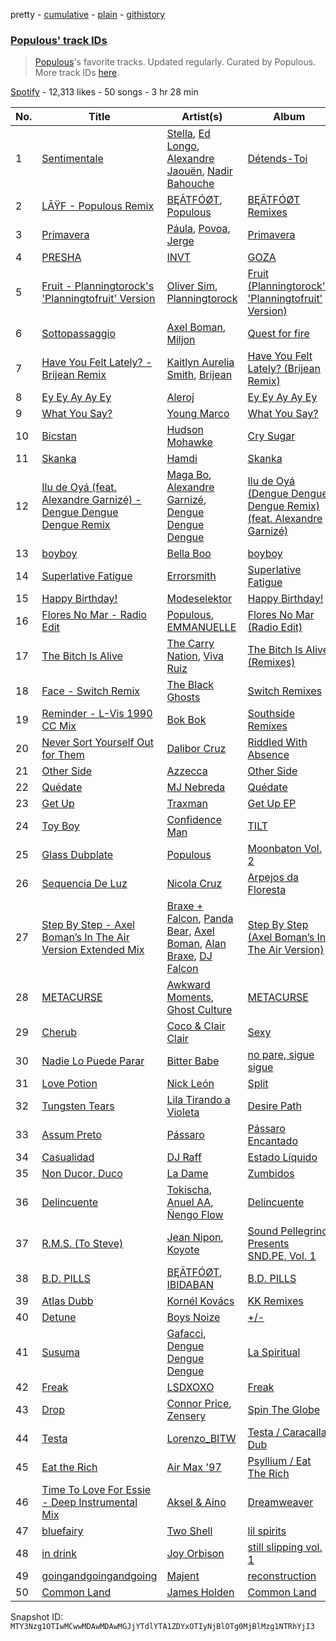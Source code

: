 pretty - [cumulative](/playlists/cumulative/37i9dQZF1DWWye7T9y0Pwf.md) - [plain](/playlists/plain/37i9dQZF1DWWye7T9y0Pwf) - [githistory](https://github.githistory.xyz/mackorone/spotify-playlist-archive/blob/main/playlists/plain/37i9dQZF1DWWye7T9y0Pwf)

### [Populous' track IDs](https://open.spotify.com/playlist/37i9dQZF1DWWye7T9y0Pwf)

> <a href="spotify:artist:5Uy8Skuxzxf38jMDTndKIU">Populous</a>'s favorite tracks\. Updated regularly\. Curated by Populous\. More track IDs <a href="spotify:genre:track\_id">here</a>.

[Spotify](https://open.spotify.com/user/spotify) - 12,313 likes - 50 songs - 3 hr 28 min

| No. | Title | Artist(s) | Album | Length |
|---|---|---|---|---|
| 1 | [Sentimentale](https://open.spotify.com/track/6HC7B4m4j4TA7wR9XGTIXh) | [Stella](https://open.spotify.com/artist/5w3hiAOQKr9glXE15H4A6e), [Ed Longo](https://open.spotify.com/artist/3nqWfkB8tEeGxqYgwzg6U4), [Alexandre Jaouën](https://open.spotify.com/artist/6zNqQ0C7QYYzvmKjHiSh93), [Nadir Bahouche](https://open.spotify.com/artist/1evsIwC3jP7RkwFWmBiUIO) | [Détends\-Toi](https://open.spotify.com/album/6OlWZuO3iT7RbhcmqPCbCK) | 4:36 |
| 2 | [LĀŸF \- Populous Remix](https://open.spotify.com/track/4g6EgaPqsjjXCOORdluqxP) | [BĘÃTFÓØT](https://open.spotify.com/artist/2d9UgZFb4N4JSmq1B3D42P), [Populous](https://open.spotify.com/artist/5Uy8Skuxzxf38jMDTndKIU) | [BĘÃTFÓØT Remixes](https://open.spotify.com/album/72PvyITk8VPI6KrCMjpSOC) | 4:42 |
| 3 | [Primavera](https://open.spotify.com/track/63jFcJF0c64Z8FgpzcEOdc) | [Páula](https://open.spotify.com/artist/6WyiMho6QZd0LEcNqqTZNY), [Povoa](https://open.spotify.com/artist/6K3ZMm8QvrVvEds0ZjKrwC), [Jerge](https://open.spotify.com/artist/4irc3y7F0tnbvqhcxbolLT) | [Primavera](https://open.spotify.com/album/4oLGADfHR84dT1ZrwlbRC5) | 4:52 |
| 4 | [PRESHA](https://open.spotify.com/track/2kli67zOrxutDpkEYmxNsL) | [INVT](https://open.spotify.com/artist/7iS41tYQBUyJsZYcxCse0D) | [GOZA](https://open.spotify.com/album/3QCwT3T75m3gFouT4fEZPi) | 4:29 |
| 5 | [Fruit \- Planningtorock's 'Planningtofruit' Version](https://open.spotify.com/track/1SxBgpXcOIlTil9D5Ej0Te) | [Oliver Sim](https://open.spotify.com/artist/4KDu9uqzqseVCpQXMa8Pvm), [Planningtorock](https://open.spotify.com/artist/7qHOphlWaJrfFa0BqpayDG) | [Fruit \(Planningtorock's 'Planningtofruit' Version\)](https://open.spotify.com/album/29vN06x1mgrQGxGvozqX4b) | 3:52 |
| 6 | [Sottopassaggio](https://open.spotify.com/track/6nTD7S8Tb9DrK1FAZe9KTV) | [Axel Boman](https://open.spotify.com/artist/59qo8jHDlC1i30HVjQQW3O), [Miljon](https://open.spotify.com/artist/1cQDZ3vvObFtSUrCIxGig7) | [Quest for fire](https://open.spotify.com/album/51Eh5swWIzptOHAJmuYkvL) | 5:41 |
| 7 | [Have You Felt Lately? \- Brijean Remix](https://open.spotify.com/track/0wR3uEmtFQLqNVkXbB219d) | [Kaitlyn Aurelia Smith](https://open.spotify.com/artist/6P86FLVAK4sxu8OhyQJBvH), [Brijean](https://open.spotify.com/artist/2TRNyrjoKJnqSc9G8jCZfb) | [Have You Felt Lately? \(Brijean Remix\)](https://open.spotify.com/album/4Rr4ZzOpiDaTAA3gJY6LsM) | 3:58 |
| 8 | [Ey Ey Ay Ay Ey](https://open.spotify.com/track/1u9EsSivxOyR10WaxgLbry) | [Aleroj](https://open.spotify.com/artist/54m3plxbB6d8a0oIADRAgh) | [Ey Ey Ay Ay Ey](https://open.spotify.com/album/0DtNGAydyAu90RRQQlI5By) | 3:40 |
| 9 | [What You Say?](https://open.spotify.com/track/22quZFeltYbo325rn3ktTe) | [Young Marco](https://open.spotify.com/artist/7zpN81tVvPwlHcJSkSCyRa) | [What You Say?](https://open.spotify.com/album/2yRIzD4GpnSNlGw5gt0Y1o) | 3:23 |
| 10 | [Bicstan](https://open.spotify.com/track/2xye1raSO8KLUD6DiX8DEW) | [Hudson Mohawke](https://open.spotify.com/artist/6olWbKW2VLhFCHfOi0iEDb) | [Cry Sugar](https://open.spotify.com/album/5J2NqsDqtVGCqb0bqQf3RU) | 4:45 |
| 11 | [Skanka](https://open.spotify.com/track/3M2l5Rh3qLjHzgVEWbyAbZ) | [Hamdi](https://open.spotify.com/artist/7vvicoei9BbKpZix8qSeLg) | [Skanka](https://open.spotify.com/album/6VdZkGxkcdhZebv9u7solf) | 3:41 |
| 12 | [Ilu de Oyá \(feat\. Alexandre Garnizé\) \- Dengue Dengue Dengue Remix](https://open.spotify.com/track/50v0jareYQeJjhGHwyutUQ) | [Maga Bo](https://open.spotify.com/artist/5LVpFfblbOVmGnrgTEnN4Q), [Alexandre Garnizé](https://open.spotify.com/artist/63BWhK0DqP5khbU3Z6JCrg), [Dengue Dengue Dengue](https://open.spotify.com/artist/4dNjJV9AjGqHzkZualfhnG) | [Ilu de Oyá \(Dengue Dengue Dengue Remix\) \(feat\. Alexandre Garnizé\)](https://open.spotify.com/album/5QB866cltKM1DKSXd5Iuqm) | 2:53 |
| 13 | [boyboy](https://open.spotify.com/track/4nPxslqyW55H8Mye6bAXle) | [Bella Boo](https://open.spotify.com/artist/1Rwokb27xxRMZC0zWA8i6C) | [boyboy](https://open.spotify.com/album/5KWyMPo5dvb1CCikTcBiEs) | 3:43 |
| 14 | [Superlative Fatigue](https://open.spotify.com/track/2qrgd42yEdGFGtxg7TGaZN) | [Errorsmith](https://open.spotify.com/artist/0GBfmQlQSoO1OBxO8Y73vB) | [Superlative Fatigue](https://open.spotify.com/album/75T1MpAUzvz3iQusfC020o) | 4:56 |
| 15 | [Happy Birthday!](https://open.spotify.com/track/5X3CY39DE81DkmOuNQArp0) | [Modeselektor](https://open.spotify.com/artist/2jYMYP2SVifgmzNRQJx3SJ) | [Happy Birthday!](https://open.spotify.com/album/35UfEsbY9yxTtDSkmQ8vR7) | 4:03 |
| 16 | [Flores No Mar \- Radio Edit](https://open.spotify.com/track/7Bi5S5rbQIGe57Ckq95AR1) | [Populous](https://open.spotify.com/artist/5Uy8Skuxzxf38jMDTndKIU), [EMMANUELLE](https://open.spotify.com/artist/1C2Gz0VQuVWtaLWd54ujI5) | [Flores No Mar \(Radio Edit\)](https://open.spotify.com/album/13pN5e0Jmu4CiQFJPHLJ4S) | 4:23 |
| 17 | [The Bitch Is Alive](https://open.spotify.com/track/5cCAZNjDmEB8lAKw2NL8zZ) | [The Carry Nation](https://open.spotify.com/artist/0PDEs0724hDGxKb5vD5hj1), [Viva Ruiz](https://open.spotify.com/artist/40K5S5VsnkBmcW1SnpFKJz) | [The Bitch Is Alive \(Remixes\)](https://open.spotify.com/album/2bO5l6QBFStEVKnsApcPAg) | 7:24 |
| 18 | [Face \- Switch Remix](https://open.spotify.com/track/0CdgeovgwEjDFI2rHrBkZn) | [The Black Ghosts](https://open.spotify.com/artist/6j0sVXUMU7BEZZ5cfEwjkq) | [Switch Remixes](https://open.spotify.com/album/4McmUjehvx3ayzIrmqEBVL) | 5:46 |
| 19 | [Reminder \- L\-Vis 1990 CC Mix](https://open.spotify.com/track/1squQIQHpOo4SI7YxyqxPD) | [Bok Bok](https://open.spotify.com/artist/2qUNVIgjpwhQ3gGpM1Nrok) | [Southside Remixes](https://open.spotify.com/album/76VO2q9sxHgk1pQ9J8gOyA) | 5:39 |
| 20 | [Never Sort Yourself Out for Them](https://open.spotify.com/track/4NtUxZLf3bzzSWn0784XZp) | [Dalibor Cruz](https://open.spotify.com/artist/4GBlkxnVAcOYa3uSuSPPQw) | [Riddled With Absence](https://open.spotify.com/album/0Ue0zjj16S8sYUNk1iyD95) | 6:04 |
| 21 | [Other Side](https://open.spotify.com/track/6gLDnzjpM0AwOeh9NmmHE0) | [Azzecca](https://open.spotify.com/artist/2k5DY2QDU3kBi5DX7OQlWj) | [Other Side](https://open.spotify.com/album/58HGBPnIEFhg9y7BbLqmKc) | 4:04 |
| 22 | [Quédate](https://open.spotify.com/track/4jxWAYRsa7Gshx1a1eY3cQ) | [MJ Nebreda](https://open.spotify.com/artist/1h6b4y2ObngnFpgEwry7Fy) | [Quédate](https://open.spotify.com/album/7an3UboNMfILI1SL0Yopsf) | 3:43 |
| 23 | [Get Up](https://open.spotify.com/track/6keFRZPynp0vF8QqfOGfgR) | [Traxman](https://open.spotify.com/artist/0KyFKunOclAI5jah1T55lh) | [Get Up EP](https://open.spotify.com/album/0ZtRqVFGSFXnTtzJTKp1pH) | 5:13 |
| 24 | [Toy Boy](https://open.spotify.com/track/6qeUBkdeKrKg0d1zQ2gjpd) | [Confidence Man](https://open.spotify.com/artist/0RwXnFrEoI8tltFvYpJgP6) | [TILT](https://open.spotify.com/album/0X9CpcnwoPgzznLDDGx8PI) | 3:30 |
| 25 | [Glass Dubplate](https://open.spotify.com/track/3vnX4TRwcACs82ABYQgr2p) | [Populous](https://open.spotify.com/artist/5Uy8Skuxzxf38jMDTndKIU) | [Moonbaton Vol\. 2](https://open.spotify.com/album/2X8xapDDvIYUycnSwPrX7I) | 5:13 |
| 26 | [Sequencia De Luz](https://open.spotify.com/track/1O7XPre6Eh2jaRgbF96ZT1) | [Nicola Cruz](https://open.spotify.com/artist/0OltT51j3hIkgaDJqqPzDn) | [Arpejos da Floresta](https://open.spotify.com/album/4CsUV9pF1fzbDhoOSNSmnD) | 5:24 |
| 27 | [Step By Step \- Axel Boman’s In The Air Version Extended Mix](https://open.spotify.com/track/2LRQ6NaLbmWLa6rysOGTIV) | [Braxe + Falcon](https://open.spotify.com/artist/10sZHUBkoiCLucz4bbCEBA), [Panda Bear](https://open.spotify.com/artist/1R84VlXnFFULOsWWV8IrCQ), [Axel Boman](https://open.spotify.com/artist/59qo8jHDlC1i30HVjQQW3O), [Alan Braxe](https://open.spotify.com/artist/24JRvbKfTcF2x7c2kCCJrW), [DJ Falcon](https://open.spotify.com/artist/7mLoDOOVW8VlPUTii10xH5) | [Step By Step \(Axel Boman’s In The Air Version\)](https://open.spotify.com/album/5cOYhU6gw1uoUpLrbp6zE9) | 6:05 |
| 28 | [METACURSE](https://open.spotify.com/track/22UD2I40vDexjsB925wEEM) | [Awkward Moments](https://open.spotify.com/artist/7cOkx7Bfr5L9j5VVkOAWXW), [Ghost Culture](https://open.spotify.com/artist/4M6Kt4GVjpLYpygyNOHwdt) | [METACURSE](https://open.spotify.com/album/7DHK1O4rT7xHUtv3mM2S59) | 5:08 |
| 29 | [Cherub](https://open.spotify.com/track/5xNZSB7R9u4PRyK8Gnpl0h) | [Coco & Clair Clair](https://open.spotify.com/artist/5FkMS3KgG0cjiRm250NFTJ) | [Sexy](https://open.spotify.com/album/3KMEvR3Z94dD31r3CEyoiq) | 1:50 |
| 30 | [Nadie Lo Puede Parar](https://open.spotify.com/track/6bojZ3j4aNWe8kDrrzdtET) | [Bitter Babe](https://open.spotify.com/artist/59wTkFdKKx7y6z4PFfRGhW) | [no pare, sigue sigue](https://open.spotify.com/album/1aINkEC7oIT5OVJt1kdWGz) | 3:42 |
| 31 | [Love Potion](https://open.spotify.com/track/0SfYt5CDimIbJgluvzHj1O) | [Nick León](https://open.spotify.com/artist/3qOGTt4eTeEkCn3efhAGu2) | [Split](https://open.spotify.com/album/0ltM1qrSb6iUi6hCowCfNT) | 5:13 |
| 32 | [Tungsten Tears](https://open.spotify.com/track/6c6Ca3lJcigHoufkh6rdJr) | [Lila Tirando a Violeta](https://open.spotify.com/artist/1ZD9xcoRJKY4ldaV4UuAhx) | [Desire Path](https://open.spotify.com/album/4QMLBkfHh8ZrBLm3HGDx9V) | 3:34 |
| 33 | [Assum Preto](https://open.spotify.com/track/7KYHarhxOxAN69XTfSRpyD) | [Pássaro](https://open.spotify.com/artist/1gZOnfJzeHdmizwvHZ6UVt) | [Pássaro Encantado](https://open.spotify.com/album/2QWa29SjwokPvTkBOdX8TS) | 4:04 |
| 34 | [Casualidad](https://open.spotify.com/track/0CMJvuT5UWYekzP7pGp6YL) | [DJ Raff](https://open.spotify.com/artist/1yBSX25jjXRF6KqAKGygy2) | [Estado Líquido](https://open.spotify.com/album/1P4MSPwag9zLph3aFa20qI) | 3:17 |
| 35 | [Non Ducor, Duco](https://open.spotify.com/track/1mBoU3AaKM7oCeQHo4x9fY) | [La Dame](https://open.spotify.com/artist/54Q8qIoBykaWAiezuqqXQ5) | [Zumbidos](https://open.spotify.com/album/4Qhd4YrN04rM9TQ52qpiUS) | 3:29 |
| 36 | [Delincuente](https://open.spotify.com/track/2ROQe6QkIXODJRx0y8UjzV) | [Tokischa](https://open.spotify.com/artist/2p4aN0Uxkk3iT3HK0cJ2cJ), [Anuel AA](https://open.spotify.com/artist/2R21vXR83lH98kGeO99Y66), [Ñengo Flow](https://open.spotify.com/artist/12vb80Km0Ew53ABfJOepVz) | [Delincuente](https://open.spotify.com/album/3QySYdsvCpB84Tvzkj24Ta) | 3:46 |
| 37 | [R.M.S\. \(To Steve\)](https://open.spotify.com/track/2F6FlRRBY3trqHgczdmMAW) | [Jean Nipon](https://open.spotify.com/artist/0YSVsf3RS0Grm70tGrghn7), [Koyote](https://open.spotify.com/artist/6DGZ08lAFSlGJYsj8vylo3) | [Sound Pellegrino Presents SND.PE, Vol\. 1](https://open.spotify.com/album/5ZMmDjuKNONmSyQJamI6Q4) | 5:00 |
| 38 | [B.D\. PILLS](https://open.spotify.com/track/65RJVqsbjiag2747MYrtom) | [BĘÃTFÓØT](https://open.spotify.com/artist/2d9UgZFb4N4JSmq1B3D42P), [IBIDABAN](https://open.spotify.com/artist/2SFOGylrITLuVMkoz0noCy) | [B.D\. PILLS](https://open.spotify.com/album/5ARil6ogV5u1zBefVqu02t) | 2:32 |
| 39 | [Atlas Dubb](https://open.spotify.com/track/4sOVPsSuUE6DgBBI6Vkwf1) | [Kornél Kovács](https://open.spotify.com/artist/0Ij7th9uWcDVYNAIOn5W22) | [KK Remixes](https://open.spotify.com/album/0zNeD1abzRlN6QRRUazzNl) | 2:04 |
| 40 | [Detune](https://open.spotify.com/track/66PV2NZFhSyPGIu1sguSGz) | [Boys Noize](https://open.spotify.com/artist/62k5LKMhymqlDNo2DWOvvv) | [+/\-](https://open.spotify.com/album/76360gDUYhTAsphjiXM9gA) | 3:46 |
| 41 | [Susuma](https://open.spotify.com/track/6u3knmnWDBULKFW08Qsx4m) | [Gafacci](https://open.spotify.com/artist/72qc1S2CYJyPc1vpTBDJfG), [Dengue Dengue Dengue](https://open.spotify.com/artist/4dNjJV9AjGqHzkZualfhnG) | [La Spiritual](https://open.spotify.com/album/4xtFfDbcrLVDVkO7nSEyrg) | 3:40 |
| 42 | [Freak](https://open.spotify.com/track/7w7rUZJKHDSB5Naqw3vcxM) | [LSDXOXO](https://open.spotify.com/artist/2M2blWl1LBN2UoxlJdaug2) | [Freak](https://open.spotify.com/album/4az2wznRc4hPHy94DdabI0) | 2:28 |
| 43 | [Drop](https://open.spotify.com/track/5HrBwBW9Teiys6bYlsOZpm) | [Connor Price](https://open.spotify.com/artist/5zixe6AbgXPqt4c1uSl94L), [Zensery](https://open.spotify.com/artist/5B5A66ePBh1rHxaiFwuQIf) | [Spin The Globe](https://open.spotify.com/album/1HkGRJtlIFAMDKpEgGxF0M) | 2:08 |
| 44 | [Testa](https://open.spotify.com/track/56HURNYEgiEE4g4Dnh4Zh0) | [Lorenzo\_BITW](https://open.spotify.com/artist/3Za28S9hIyeyGQmAk8d4FV) | [Testa / Caracalla Dub](https://open.spotify.com/album/1shKBzBkcXLzJcJszjI2fp) | 3:20 |
| 45 | [Eat the Rich](https://open.spotify.com/track/3hqhYbFx5AMYaDGbwDD7HU) | [Air Max '97](https://open.spotify.com/artist/5DTUVDQxl5fDiY2plzFP9R) | [Psyllium / Eat The Rich](https://open.spotify.com/album/1VvK1icuIFlF3BAhfxlRvH) | 5:04 |
| 46 | [Time To Love For Essie \- Deep Instrumental Mix](https://open.spotify.com/track/24vynq2EE34OxxcGPDu3mQ) | [Aksel & Aino](https://open.spotify.com/artist/4OC2ykcgmaj4XepHY1AEYO) | [Dreamweaver](https://open.spotify.com/album/32eUQjRViq4uOcIkbzy0Hz) | 4:29 |
| 47 | [bluefairy](https://open.spotify.com/track/4EF0sD3FSWxf6w5VOuoQir) | [Two Shell](https://open.spotify.com/artist/4mcHKwboFDmpDBQ4fiOrf3) | [lil spirits](https://open.spotify.com/album/1qSGvtNStL6ELifn51W1va) | 3:51 |
| 48 | [in drink](https://open.spotify.com/track/4S0n4EjyfqdbVSGTPItnQQ) | [Joy Orbison](https://open.spotify.com/artist/0aIpJqqTLf683ojWREc5lg) | [still slipping vol\. 1](https://open.spotify.com/album/5atrOg1aO4d5KEcYo4UBIA) | 2:55 |
| 49 | [goingandgoingandgoing](https://open.spotify.com/track/2DXnB0HcwKGdJjnEOAqv5f) | [Majent](https://open.spotify.com/artist/6pTVLPzvYW3SvwfyjDxtXX) | [reconstruction](https://open.spotify.com/album/0CY9tBEi0xRDLW8L5FeaIl) | 2:10 |
| 50 | [Common Land](https://open.spotify.com/track/1GzMcuifCMSYlfYkGK3fYW) | [James Holden](https://open.spotify.com/artist/15e0X6NuMsVuHi7AZhcfyI) | [Common Land](https://open.spotify.com/album/6qfUGWERKWc8Q0Mcsh0CUr) | 5:21 |

Snapshot ID: `MTY3Nzg1OTIwMCwwMDAwMDAwMGJjYTdlYTA1ZDYxOTIyNjBlOTg0MjBlMzg1NTRhYjI3`
